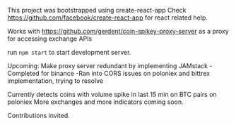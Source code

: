 This project was bootstrapped using create-react-app
Check https://github.com/facebook/create-react-app for react related help.

Works with https://github.com/gerdent/coin-spikey-proxy-server as a proxy for accessing exchange APIs

run ```npm start``` to start development server.

Upcoming:
Make proxy server redundant by implementing JAMstack
    -Completed for binance
    -Ran into CORS issues on poloniex and bittrex implementation, trying to resolve

Currently detects coins with volume spike in last 15 min on BTC pairs on poloniex
More exchanges and more indicators coming soon.

Contributions invited.

